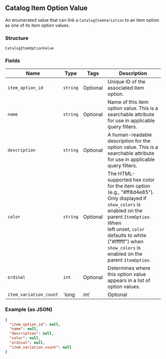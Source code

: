 ## Catalog Item Option Value

An enumerated value that can link a
`CatalogItemVariation` to an item option as one of
its item option values.

### Structure

`CatalogItemOptionValue`

### Fields

| Name | Type | Tags | Description |
|  --- | --- | --- | --- |
| `item_option_id` | `string` | Optional | Unique ID of the associated item option. |
| `name` | `string` | Optional | Name of this item option value. This is a searchable attribute for use in applicable query filters. |
| `description` | `string` | Optional | A human-readable description for the option value. This is a searchable attribute for use in applicable query filters. |
| `color` | `string` | Optional | The HTML-supported hex color for the item option (e.g., "#ff8d4e85").<br>Only displayed if `show_colors` is enabled on the parent `ItemOption`. When<br>left unset, `color` defaults to white ("#ffffff") when `show_colors` is<br>enabled on the parent `ItemOption`. |
| `ordinal` | `int` | Optional | Determines where this option value appears in a list of option values. |
| `item_variation_count` | `long|int` | Optional | The number of `CatalogItemVariation`s that<br>currently use this item option value. Present only if `retrieve_counts`<br>was specified on the request used to retrieve the parent item option of this<br>value. |

### Example (as JSON)

```json
{
  "item_option_id": null,
  "name": null,
  "description": null,
  "color": null,
  "ordinal": null,
  "item_variation_count": null
}
```

